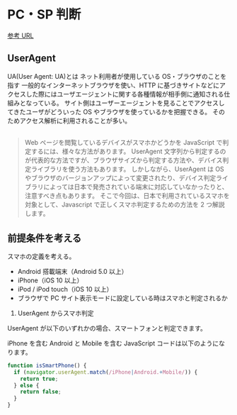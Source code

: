 # PC・SP 判断

[参考 URL](https://www.site-convert.com/archives/2188)

## UserAgent

UA(User Agent: UA)とは
ネット利用者が使用している OS・ブラウザのことを指す
一般的なインターネットブラウザを使い、HTTP に基づきサイトなどにアクセスした際にはユーザエージェントに関する各種情報が相手側に通知される仕組みとなっている。
サイト側はユーザーエージェントを見ることでアクセスしてきたユーザがどういった OS やブラウザを使っているかを把握できる。
そのためアクセス解析に利用されることが多い。

##

> Web ページを閲覧しているデバイスがスマホかどうかを JavaScript で判定するには、様々な方法があります。
> UserAgent 文字列から判定するのが代表的な方法ですが、ブラウザサイズから判定する方法や、デバイス判定ライブラリを使う方法もあります。
> しかしながら、UserAgent は OS やブラウザのバージョンアップによって変更されたり、デバイス判定ライブラリによっては日本で発売されている端末に対応していなかったりと、注意すべき点もあります。
> そこで今回は、日本で利用されているスマホを対象として、Javascript で正しくスマホ判定するための方法を 2 つ解説します。

## 前提条件を考える

スマホの定義を考える。

- Android 搭載端末（Android 5.0 以上）
- iPhone（iOS 10 以上）
- iPod / iPod touch（iOS 10 以上）
- ブラウザで PC サイト表示モードに設定している時はスマホと判定されるか

1. UserAgent からスマホ判定

UserAgent が以下のいずれかの場合、スマートフォンと判定できます。

iPhone を含む
Android と Mobile を含む
JavaScript コードは以下のようになります。

```js
function isSmartPhone() {
  if (navigator.userAgent.match(/iPhone|Android.+Mobile/)) {
    return true;
  } else {
    return false;
  }
}
```
